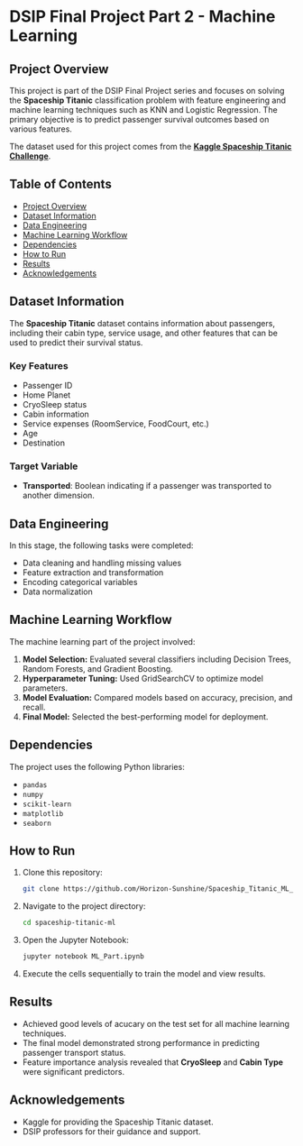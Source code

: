 # DSIP Final Project Part 2 - Machine Learning

## Project Overview
This project is part of the DSIP Final Project series and focuses on solving the **Spaceship Titanic** classification problem with feature engineering and machine learning techniques such as KNN and Logistic Regression. The primary objective is to predict passenger survival outcomes based on various features.

The dataset used for this project comes from the **[Kaggle Spaceship Titanic Challenge](https://www.kaggle.com/competitions/spaceship-titanic)**.

## Table of Contents
- [Project Overview](#project-overview)
- [Dataset Information](#dataset-information)
- [Data Engineering](#data-engineering)
- [Machine Learning Workflow](#machine-learning-workflow)
- [Dependencies](#dependencies)
- [How to Run](#how-to-run)
- [Results](#results)
- [Acknowledgements](#acknowledgements)

## Dataset Information
The **Spaceship Titanic** dataset contains information about passengers, including their cabin type, service usage, and other features that can be used to predict their survival status.

### Key Features
- Passenger ID
- Home Planet
- CryoSleep status
- Cabin information
- Service expenses (RoomService, FoodCourt, etc.)
- Age
- Destination

### Target Variable
- **Transported**: Boolean indicating if a passenger was transported to another dimension.

## Data Engineering
In this stage, the following tasks were completed:
- Data cleaning and handling missing values
- Feature extraction and transformation
- Encoding categorical variables
- Data normalization

## Machine Learning Workflow
The machine learning part of the project involved:
1. **Model Selection:** Evaluated several classifiers including Decision Trees, Random Forests, and Gradient Boosting.
2. **Hyperparameter Tuning:** Used GridSearchCV to optimize model parameters.
3. **Model Evaluation:** Compared models based on accuracy, precision, and recall.
4. **Final Model:** Selected the best-performing model for deployment.

## Dependencies
The project uses the following Python libraries:
- `pandas`
- `numpy`
- `scikit-learn`
- `matplotlib`
- `seaborn`

## How to Run
1. Clone this repository:
   ```bash
   git clone https://github.com/Horizon-Sunshine/Spaceship_Titanic_ML_Project
   ```
2. Navigate to the project directory:
   ```bash
   cd spaceship-titanic-ml
   ```
3. Open the Jupyter Notebook:
   ```bash
   jupyter notebook ML_Part.ipynb
   ```
4. Execute the cells sequentially to train the model and view results.

## Results
- Achieved good levels of acucary on the test set for all machine learning techniques.
- The final model demonstrated strong performance in predicting passenger transport status.
- Feature importance analysis revealed that **CryoSleep** and **Cabin Type** were significant predictors.

## Acknowledgements
- Kaggle for providing the Spaceship Titanic dataset.
- DSIP professors for their guidance and support.

